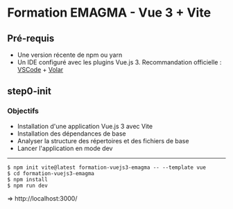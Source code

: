 # Formation EMAGMA - Vue 3 + Vite

## Pré-requis

- Une version récente de npm ou yarn
- Un IDE configuré avec les plugins Vue.js 3. Recommandation officielle :
[VSCode](https://code.visualstudio.com/) + [Volar](https://marketplace.visualstudio.com/items?itemName=johnsoncodehk.volar)

## step0-init

### Objectifs

- Installation d'une application Vue.js 3 avec Vite
- Installation des dépendances de base
- Analyser la structure des répertoires et des fichiers de base
- Lancer l'application en mode dev

---

```shell
$ npm init vite@latest formation-vuejs3-emagma -- --template vue
$ cd formation-vuejs3-emagma
$ npm install
$ npm run dev
```

=> http://localhost:3000/
